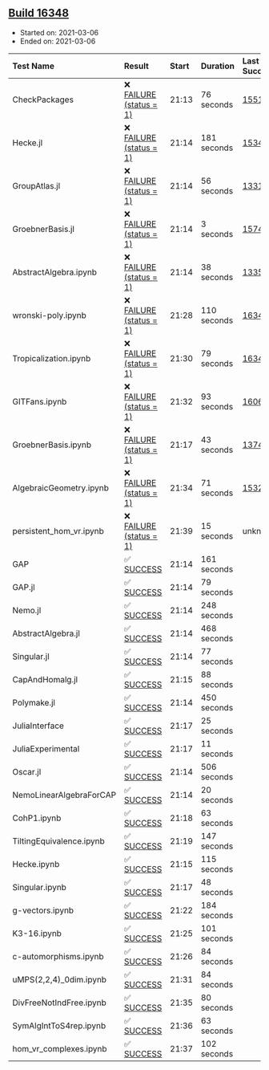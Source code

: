 ## [Build 16348](https://oscarci.mathematik.uni-kl.de/job/oscar/16348/)

* Started on: 2021-03-06
* Ended on: 2021-03-06

| Test Name    | Result | Start | Duration | Last Success | First Failure |
|:-------------|:-------|:------|:---------|:-------------|:--------------|
| CheckPackages | ❌ [FAILURE (status = 1)](https://oscarci.mathematik.uni-kl.de/job/oscar/16348/artifact/logs/build-16348/CheckPackages.log) | 21:13 | 76 seconds | [15514](https://oscarci.mathematik.uni-kl.de/job/oscar/15514/) | [15515](https://oscarci.mathematik.uni-kl.de/job/oscar/15515/) |
| Hecke.jl | ❌ [FAILURE (status = 1)](https://oscarci.mathematik.uni-kl.de/job/oscar/16348/artifact/logs/build-16348/Hecke.jl.log) | 21:14 | 181 seconds | [15344](https://oscarci.mathematik.uni-kl.de/job/oscar/15344/) | [15348](https://oscarci.mathematik.uni-kl.de/job/oscar/15348/) |
| GroupAtlas.jl | ❌ [FAILURE (status = 1)](https://oscarci.mathematik.uni-kl.de/job/oscar/16348/artifact/logs/build-16348/GroupAtlas.jl.log) | 21:14 | 56 seconds | [13311](https://oscarci.mathematik.uni-kl.de/job/oscar/13311/) | [13312](https://oscarci.mathematik.uni-kl.de/job/oscar/13312/) |
| GroebnerBasis.jl | ❌ [FAILURE (status = 1)](https://oscarci.mathematik.uni-kl.de/job/oscar/16348/artifact/logs/build-16348/GroebnerBasis.jl.log) | 21:14 | 3 seconds | [15745](https://oscarci.mathematik.uni-kl.de/job/oscar/15745/) | [15746](https://oscarci.mathematik.uni-kl.de/job/oscar/15746/) |
| AbstractAlgebra.ipynb | ❌ [FAILURE (status = 1)](https://oscarci.mathematik.uni-kl.de/job/oscar/16348/artifact/logs/build-16348/AbstractAlgebra.ipynb.log) | 21:14 | 38 seconds | [13355](https://oscarci.mathematik.uni-kl.de/job/oscar/13355/) | [13356](https://oscarci.mathematik.uni-kl.de/job/oscar/13356/) |
| wronski-poly.ipynb | ❌ [FAILURE (status = 1)](https://oscarci.mathematik.uni-kl.de/job/oscar/16348/artifact/logs/build-16348/wronski-poly.ipynb.log) | 21:28 | 110 seconds | [16347](https://oscarci.mathematik.uni-kl.de/job/oscar/16347/) | [16348](https://oscarci.mathematik.uni-kl.de/job/oscar/16348/) |
| Tropicalization.ipynb | ❌ [FAILURE (status = 1)](https://oscarci.mathematik.uni-kl.de/job/oscar/16348/artifact/logs/build-16348/Tropicalization.ipynb.log) | 21:30 | 79 seconds | [16347](https://oscarci.mathematik.uni-kl.de/job/oscar/16347/) | [16348](https://oscarci.mathematik.uni-kl.de/job/oscar/16348/) |
| GITFans.ipynb | ❌ [FAILURE (status = 1)](https://oscarci.mathematik.uni-kl.de/job/oscar/16348/artifact/logs/build-16348/GITFans.ipynb.log) | 21:32 | 93 seconds | [16068](https://oscarci.mathematik.uni-kl.de/job/oscar/16068/) | [16069](https://oscarci.mathematik.uni-kl.de/job/oscar/16069/) |
| GroebnerBasis.ipynb | ❌ [FAILURE (status = 1)](https://oscarci.mathematik.uni-kl.de/job/oscar/16348/artifact/logs/build-16348/GroebnerBasis.ipynb.log) | 21:17 | 43 seconds | [13748](https://oscarci.mathematik.uni-kl.de/job/oscar/13748/) | [13749](https://oscarci.mathematik.uni-kl.de/job/oscar/13749/) |
| AlgebraicGeometry.ipynb | ❌ [FAILURE (status = 1)](https://oscarci.mathematik.uni-kl.de/job/oscar/16348/artifact/logs/build-16348/AlgebraicGeometry.ipynb.log) | 21:34 | 71 seconds | [15322](https://oscarci.mathematik.uni-kl.de/job/oscar/15322/) | [15323](https://oscarci.mathematik.uni-kl.de/job/oscar/15323/) |
| persistent_hom_vr.ipynb | ❌ [FAILURE (status = 1)](https://oscarci.mathematik.uni-kl.de/job/oscar/16348/artifact/logs/build-16348/persistent_hom_vr.ipynb.log) | 21:39 | 15 seconds | unknown | unknown |
| GAP | ✅ [SUCCESS](https://oscarci.mathematik.uni-kl.de/job/oscar/16348/artifact/logs/build-16348/GAP.log) | 21:14 | 161 seconds |  |  |
| GAP.jl | ✅ [SUCCESS](https://oscarci.mathematik.uni-kl.de/job/oscar/16348/artifact/logs/build-16348/GAP.jl.log) | 21:14 | 79 seconds |  |  |
| Nemo.jl | ✅ [SUCCESS](https://oscarci.mathematik.uni-kl.de/job/oscar/16348/artifact/logs/build-16348/Nemo.jl.log) | 21:14 | 248 seconds |  |  |
| AbstractAlgebra.jl | ✅ [SUCCESS](https://oscarci.mathematik.uni-kl.de/job/oscar/16348/artifact/logs/build-16348/AbstractAlgebra.jl.log) | 21:14 | 468 seconds |  |  |
| Singular.jl | ✅ [SUCCESS](https://oscarci.mathematik.uni-kl.de/job/oscar/16348/artifact/logs/build-16348/Singular.jl.log) | 21:14 | 77 seconds |  |  |
| CapAndHomalg.jl | ✅ [SUCCESS](https://oscarci.mathematik.uni-kl.de/job/oscar/16348/artifact/logs/build-16348/CapAndHomalg.jl.log) | 21:15 | 88 seconds |  |  |
| Polymake.jl | ✅ [SUCCESS](https://oscarci.mathematik.uni-kl.de/job/oscar/16348/artifact/logs/build-16348/Polymake.jl.log) | 21:14 | 450 seconds |  |  |
| JuliaInterface | ✅ [SUCCESS](https://oscarci.mathematik.uni-kl.de/job/oscar/16348/artifact/logs/build-16348/JuliaInterface.log) | 21:17 | 25 seconds |  |  |
| JuliaExperimental | ✅ [SUCCESS](https://oscarci.mathematik.uni-kl.de/job/oscar/16348/artifact/logs/build-16348/JuliaExperimental.log) | 21:17 | 11 seconds |  |  |
| Oscar.jl | ✅ [SUCCESS](https://oscarci.mathematik.uni-kl.de/job/oscar/16348/artifact/logs/build-16348/Oscar.jl.log) | 21:14 | 506 seconds |  |  |
| NemoLinearAlgebraForCAP | ✅ [SUCCESS](https://oscarci.mathematik.uni-kl.de/job/oscar/16348/artifact/logs/build-16348/NemoLinearAlgebraForCAP.log) | 21:14 | 20 seconds |  |  |
| CohP1.ipynb | ✅ [SUCCESS](https://oscarci.mathematik.uni-kl.de/job/oscar/16348/artifact/logs/build-16348/CohP1.ipynb.log) | 21:18 | 63 seconds |  |  |
| TiltingEquivalence.ipynb | ✅ [SUCCESS](https://oscarci.mathematik.uni-kl.de/job/oscar/16348/artifact/logs/build-16348/TiltingEquivalence.ipynb.log) | 21:19 | 147 seconds |  |  |
| Hecke.ipynb | ✅ [SUCCESS](https://oscarci.mathematik.uni-kl.de/job/oscar/16348/artifact/logs/build-16348/Hecke.ipynb.log) | 21:15 | 115 seconds |  |  |
| Singular.ipynb | ✅ [SUCCESS](https://oscarci.mathematik.uni-kl.de/job/oscar/16348/artifact/logs/build-16348/Singular.ipynb.log) | 21:17 | 48 seconds |  |  |
| g-vectors.ipynb | ✅ [SUCCESS](https://oscarci.mathematik.uni-kl.de/job/oscar/16348/artifact/logs/build-16348/g-vectors.ipynb.log) | 21:22 | 184 seconds |  |  |
| K3-16.ipynb | ✅ [SUCCESS](https://oscarci.mathematik.uni-kl.de/job/oscar/16348/artifact/logs/build-16348/K3-16.ipynb.log) | 21:25 | 101 seconds |  |  |
| c-automorphisms.ipynb | ✅ [SUCCESS](https://oscarci.mathematik.uni-kl.de/job/oscar/16348/artifact/logs/build-16348/c-automorphisms.ipynb.log) | 21:26 | 84 seconds |  |  |
| uMPS(2,2,4)_0dim.ipynb | ✅ [SUCCESS](https://oscarci.mathematik.uni-kl.de/job/oscar/16348/artifact/logs/build-16348/uMPS-2-2-4-_0dim.ipynb.log) | 21:31 | 84 seconds |  |  |
| DivFreeNotIndFree.ipynb | ✅ [SUCCESS](https://oscarci.mathematik.uni-kl.de/job/oscar/16348/artifact/logs/build-16348/DivFreeNotIndFree.ipynb.log) | 21:35 | 80 seconds |  |  |
| SymAlgIntToS4rep.ipynb | ✅ [SUCCESS](https://oscarci.mathematik.uni-kl.de/job/oscar/16348/artifact/logs/build-16348/SymAlgIntToS4rep.ipynb.log) | 21:36 | 63 seconds |  |  |
| hom_vr_complexes.ipynb | ✅ [SUCCESS](https://oscarci.mathematik.uni-kl.de/job/oscar/16348/artifact/logs/build-16348/hom_vr_complexes.ipynb.log) | 21:37 | 102 seconds |  |  |
